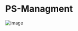 # PS-Managment

![image](https://github.com/ColeVan/PS-Kit-Managment/assets/70167373/37a9846e-5168-4cfa-a2cf-7bad9c7f7c93)
